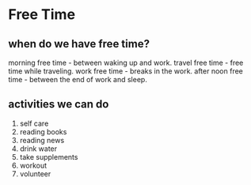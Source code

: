 # Free Time

## when do we have free time?

morning free time - between waking up and work.
travel free time - free time while traveling.
work free time - breaks in the work.
after noon free time - between the end of work and sleep.



## activities we can do

1. self care
2. reading books
3. reading news
4. drink water
5. take supplements
6. workout
7. volunteer
